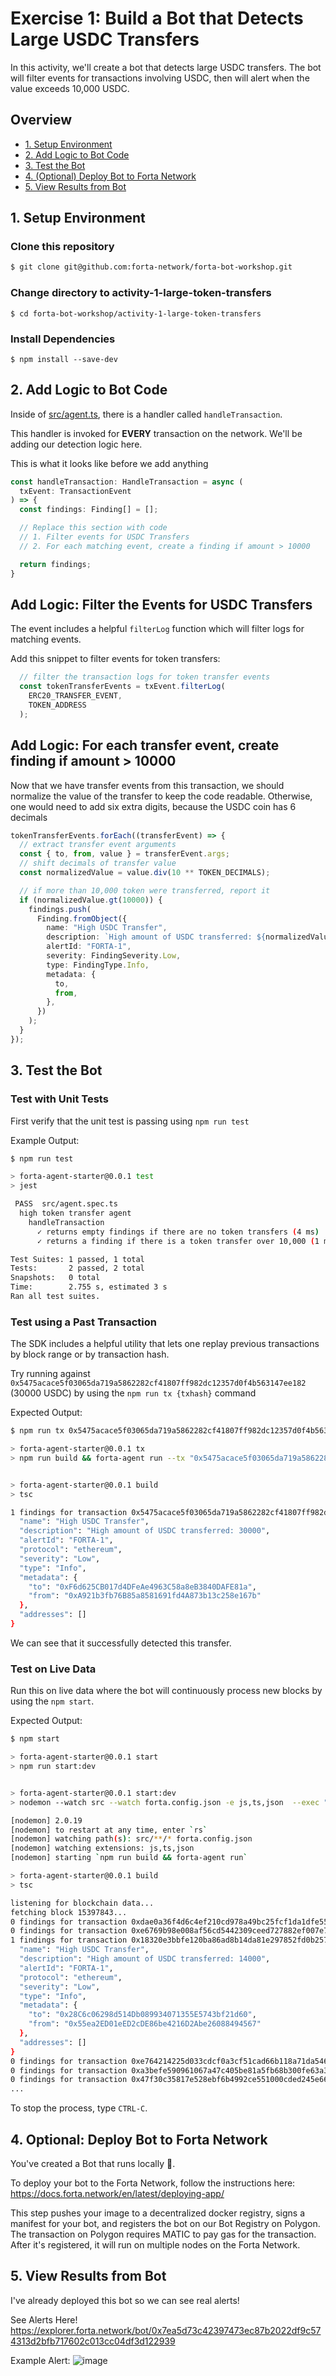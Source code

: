 # Exercise 1: Build a Bot that Detects Large USDC Transfers

In this activity, we'll create a bot that detects large USDC transfers.  The bot will filter events for transactions involving USDC, then will alert when the value exceeds 10,000 USDC.

## Overview
- [1. Setup Environment](#1-setup-environment)
- [2. Add Logic to Bot Code](#2-add-logic-to-bot-code)
- [3. Test the Bot](#3-test-the-bot)
- [4. (Optional) Deploy Bot to Forta Network](#4-optional-deploy-bot-to-forta-network)
- [5. View Results from Bot](#5-view-results-from-bot)

## 1. Setup Environment

### Clone this repository
```bash
$ git clone git@github.com:forta-network/forta-bot-workshop.git
```

### Change directory to **activity-1-large-token-transfers**
```
$ cd forta-bot-workshop/activity-1-large-token-transfers
```

### Install Dependencies
```
$ npm install --save-dev
``` 

## 2. Add Logic to Bot Code

Inside of [src/agent.ts](https://github.com/forta-network/forta-bot-workshop/blob/main/activity-1-large-token-transfers/src/agent.ts#L16), there is a handler called `handleTransaction`.  

This handler is invoked for **EVERY** transaction on the network.  We'll be adding our detection logic here. 

This is what it looks like before we add anything
```typescript
const handleTransaction: HandleTransaction = async (
  txEvent: TransactionEvent
) => {
  const findings: Finding[] = [];

  // Replace this section with code
  // 1. Filter events for USDC Transfers
  // 2. For each matching event, create a finding if amount > 10000

  return findings;
}
```

## Add Logic: Filter the Events for USDC Transfers

The event includes a helpful `filterLog` function which will filter logs for matching events.  

Add this snippet to filter events for token transfers:
```typescript
  // filter the transaction logs for token transfer events
  const tokenTransferEvents = txEvent.filterLog(
    ERC20_TRANSFER_EVENT,
    TOKEN_ADDRESS
  );
```

## Add Logic: For each transfer event, create finding if amount > 10000

Now that we have transfer events from this transaction, we should normalize the value of the transfer to keep the code readable.  Otherwise, one would need to add six extra digits, because the USDC coin has 6 decimals

```typescript
tokenTransferEvents.forEach((transferEvent) => {
  // extract transfer event arguments
  const { to, from, value } = transferEvent.args;
  // shift decimals of transfer value
  const normalizedValue = value.div(10 ** TOKEN_DECIMALS);

  // if more than 10,000 token were transferred, report it
  if (normalizedValue.gt(10000)) {
    findings.push(
      Finding.fromObject({
        name: "High USDC Transfer",
        description: `High amount of USDC transferred: ${normalizedValue}`,
        alertId: "FORTA-1",
        severity: FindingSeverity.Low,
        type: FindingType.Info,
        metadata: {
          to,
          from,
        },
      })
    );
  }
});
```

## 3. Test the Bot

### Test with Unit Tests

First verify that the unit test is passing using `npm run test`

Example Output:
```bash
$ npm run test

> forta-agent-starter@0.0.1 test
> jest

 PASS  src/agent.spec.ts
  high token transfer agent
    handleTransaction
      ✓ returns empty findings if there are no token transfers (4 ms)
      ✓ returns a finding if there is a token transfer over 10,000 (1 ms)

Test Suites: 1 passed, 1 total
Tests:       2 passed, 2 total
Snapshots:   0 total
Time:        2.755 s, estimated 3 s
Ran all test suites.

```

### Test using a Past Transaction

The SDK includes a helpful utility that lets one replay previous transactions by block range or by transaction hash.

Try running against `0x5475acace5f03065da719a5862282cf41807ff982dc12357d0f4b563147ee182` (30000 USDC) by using the `npm run tx {txhash}` command

Expected Output:
```bash
$ npm run tx 0x5475acace5f03065da719a5862282cf41807ff982dc12357d0f4b563147ee182

> forta-agent-starter@0.0.1 tx
> npm run build && forta-agent run --tx "0x5475acace5f03065da719a5862282cf41807ff982dc12357d0f4b563147ee182"


> forta-agent-starter@0.0.1 build
> tsc

1 findings for transaction 0x5475acace5f03065da719a5862282cf41807ff982dc12357d0f4b563147ee182 {
  "name": "High USDC Transfer",
  "description": "High amount of USDC transferred: 30000",
  "alertId": "FORTA-1",
  "protocol": "ethereum",
  "severity": "Low",
  "type": "Info",
  "metadata": {
    "to": "0xF6d625CB017d4DFeAe4963C58a8eB3840DAFE81a",
    "from": "0xA921b3fb76B85a8581691fd4A873b13c258e167b"
  },
  "addresses": []
}
```

We can see that it successfully detected this transfer.

### Test on Live Data

Run this on live data where the bot will continuously process new blocks by using the `npm start`.

Expected Output:
```bash
$ npm start

> forta-agent-starter@0.0.1 start
> npm run start:dev


> forta-agent-starter@0.0.1 start:dev
> nodemon --watch src --watch forta.config.json -e js,ts,json  --exec "npm run build && forta-agent run"

[nodemon] 2.0.19
[nodemon] to restart at any time, enter `rs`
[nodemon] watching path(s): src/**/* forta.config.json
[nodemon] watching extensions: js,ts,json
[nodemon] starting `npm run build && forta-agent run`

> forta-agent-starter@0.0.1 build
> tsc

listening for blockchain data...
fetching block 15397843...
0 findings for transaction 0xdae0a36f4d6c4ef210cd978a49bc25fcf1da1dfe557d6bec5a346093b4110290 
0 findings for transaction 0xe6769b98e008af56cd5442309ceed727882ef007e7d7d99cf4141a59d201c1b1 
1 findings for transaction 0x18320e3bbfe120ba86ad8b14da81e297852fd0b25767bdba38bfe55aa7f95896 {
  "name": "High USDC Transfer",
  "description": "High amount of USDC transferred: 14000",
  "alertId": "FORTA-1",
  "protocol": "ethereum",
  "severity": "Low",
  "type": "Info",
  "metadata": {
    "to": "0x28C6c06298d514Db089934071355E5743bf21d60",
    "from": "0x55ea2ED01eED2cDE86be4216D2Abe26088494567"
  },
  "addresses": []
}
0 findings for transaction 0xe764214225d033cdcf0a3cf51cad66b118a71da5468b0cb8696d50ac4c7b6f5e 
0 findings for transaction 0xa3befe590961067a47c405be81a5fb68b300fe63a3bfcc2fbba2ea111d28fb53 
0 findings for transaction 0x47f30c35817e528ebf6b4992ce551000cded245e662878fcba2d21c3b2e4c510 
...
```

To stop the process, type `CTRL-C`.

## 4. Optional: Deploy Bot to Forta Network

You've created a Bot that runs locally 🚀.  

To deploy your bot to the Forta Network, follow the instructions here: 
https://docs.forta.network/en/latest/deploying-app/

This step pushes your image to a decentralized docker registry, signs a manifest for your bot, and registers the bot on our Bot Registry on Polygon.  The transaction on Polygon requires MATIC to pay gas for the transaction.  After it's registered, it will run on multiple nodes on the Forta Network.

## 5. View Results from Bot

I've already deployed this bot so we can see real alerts!

See Alerts Here!
https://explorer.forta.network/bot/0x7ea5d73c42397473ec87b2022df9c574313d2bfb717602c013cc04df3d122939

Example Alert:
![image](https://user-images.githubusercontent.com/6051744/186253891-6d43f0c3-ae64-42d0-8321-351711db62d1.png)

